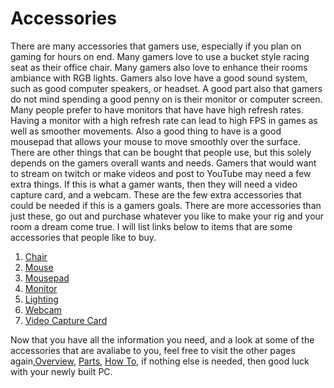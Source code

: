 # Accessories
There are many accessories that gamers use, especially if you plan on gaming for hours on end.  Many gamers love to use a bucket style racing seat as their office chair.  Many gamers also love to enhance their rooms ambiance with RGB lights.  Gamers also love have a good sound system, such as good computer speakers, or headset.  A good part also that gamers do not mind spending a good penny on is their monitor or computer screen.  Many people prefer to have monitors that have have high refresh rates.  Having a monitor with a high refresh rate can lead to high FPS in games as well as smoother movements. Also a good thing to have is a good mousepad that allows your mouse to move smoothly over the surface.  
There are other things that can be bought that people use, but this solely depends on the gamers overall wants and needs.  Gamers that would want to stream on twitch or make videos and post to YouTube may need a few extra things.  If this is what a gamer wants, then they will need a video capture card, and a webcam.  These are the few extra accessories that could be needed if this is a gamers goals.  There are more accessories than just these, go out and purchase whatever you like to make your rig and your room a dream come true.  I will list links below to items that are some accessories that people like to buy.

1. [Chair](https://secretlab.co/?utm_source=google&utm_medium=cpc&utm_content=brand&utm_campaign=us-s-brand-BMM&gclid=EAIaIQobChMIneDU3Lu48AIV4mxvBB0grwApEAAYASAAEgLnwPD_BwE)
2. [Mouse](https://www.corsair.com/us/en/Categories/Products/Gaming-Mice/MMO-Role-Play-Mice/scimitar-pro-config/p/CH-9304011-NA)
3. [Mousepad](https://www.corsair.com/us/en/Categories/Products/Gaming-Mousepads/c/Cor_Products_Mousepads)
4. [Monitor](https://us.msi.com/Monitors)
5. [Lighting](https://nanoleaf.me/en-US/products/nanoleaf-shapes/#nanoleaf-shop)
6. [Webcam](https://www.logitech.com/en-us/products/webcams/c922-pro-stream-webcam.960-001087.html?crid=34)
7. [Video Capture Card](https://www.elgato.com/en/game-capture-hd60-pro)

Now that you have all the information you need, and a look at some of the accessories that are avaliabe to you, feel free to visit the other pages again,[Overview](https://github.com/alv84/Final-Project/blob/294411695669b321f93fcf6a14892c5f5d078d7f/README.md), [Parts](https://github.com/alv84/Final-Project/blob/294411695669b321f93fcf6a14892c5f5d078d7f/Parts.md), [How To](https://github.com/alv84/Final-Project/blob/510459291f3d447da86f9433208fa9091773e397/How%20To.md), if nothing else is needed, then good luck with your newly built PC.
